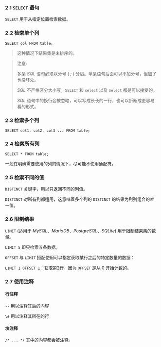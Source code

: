 ### 2.1 `SELECT` 语句

`SELECT` 用于从指定位置检索数据。

### 2.2 检索单个列

`SELECT col FROM table;`

>  这种情况下结果集是未排序的。

> 注意:
>
> 多条 *SQL* 语句必须以分号 ( *;* ) 分隔。单条语句后面可以不加分号，但加了也没坏处。
>
> *SQL*  不严格区分大小写，`SELECT` 和 `select` 以及 `Select` 都是可以接受的。
>
> *SQL* 语句中的换行会被忽略，可以写成长长的一行，也可以折断成更容易看的形式。

### 2.3 检索多个列

`SELECT col1, col2, col3 ... FROM table;`

### 2.4 检索所有列

`SELECT * FROM table;`

一般在明确需要使用的列的情况下，尽可能不使用通配符。

### 2.5 检索不同的值

`DISTINCT` 关键字，用以只返回不同的列值。

`DISTINCT` 对所有列都适用，这意味着多个列的 `DISTINCT` 的结果为列列组合的唯一值。

### 2.6 限制结果

`LIMIT` (适用于 *MySQL*、*MariaDB*、*PostgreSQL*、*SQLite*) 用于限制结果集的数量。

`LIMIT 5` 即只检索五条数据。

`OFFSET` 与 `LIMIT` 搭配使用可以指定获取某行之后的特定数量的数据：

`LIMIT 1 OFFSET 1`：获取第2行，因为 `OFFSET` 是从 0 开始计数的。

### 2.7 使用注释

#### 行注释

`--` 用以注释其后的内容

`\#` 用以注释其所在的行

#### 块注释

`/* ... */` 其中的内容都会被注释。 